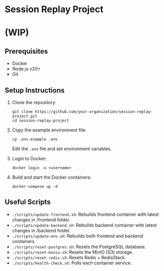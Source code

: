 # Session Replay Project

# (WIP)

## Prerequisites

- Docker
- Node.js v20+
- Git

## Setup Instructions

1. Clone the repository:
   ```
   git clone https://github.com/your-organization/session-replay-project.git
   cd session-replay-project
   ```

2. Copy the example environment file:
   ```
   cp .env.example .env
   ```
   Edit the `.env` file and set environment variables.

3. Login to Docker:
   ```
   docker login -u <username>
   ```

4. Build and start the Docker containers:
   ```
   docker-compose up -d
   ```

## Useful Scripts
- `./scripts/update-frontend.sh`: Rebuilds frontend container with latest changes in /frontend folder.
- `./scripts/update-backend.sh`: Rebuilds backend container with latest changes in /backend folder.
- `./scripts/update-env.sh`: Rebuilds both frontend and backend containers.
- `./scripts/reset-postgres.sh`: Resets the PostgreSQL database.
- `./scripts/reset-minio.sh`: Resets the MinIO (S3) storage.
- `./scripts/reset-redis.sh`: Resets Redis + RedisStack.
- `./scripts/health-check.sh`: Polls each container service.
